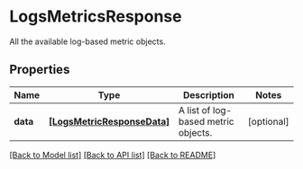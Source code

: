 # LogsMetricsResponse

All the available log-based metric objects.

## Properties
Name | Type | Description | Notes
------------ | ------------- | ------------- | -------------
**data** | [**[LogsMetricResponseData]**](LogsMetricResponseData.md) | A list of log-based metric objects. | [optional] 

[[Back to Model list]](README.md#documentation-for-models) [[Back to API list]](README.md#documentation-for-api-endpoints) [[Back to README]](README.md)


